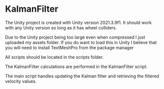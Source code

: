 # KalmanFilter

The Unity project is created with Unity version 2021.3.9f1. It should work with any Unity version so long as it has wheel colliders.

Due to the Unity project being too large even when compressed I just uploaded my assets folder. If you do want to load this in Unity I believe that you will need to install TextMeshPro from the package manager

All scripts should be located in the scripts folder.

The KalmanFilter calculations are performed in the KalmanFilter script.

The main script handles updating the Kalman filter and retrieving the filtered velocity values. 


